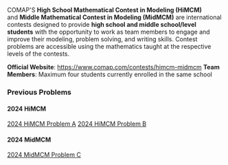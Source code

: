 COMAP'S **High School Mathematical Contest in Modeling (HiMCM)** and **Middle Mathematical Contest in Modeling (MidMCM)** are international contests designed to provide **high school and middle school/level students** with the opportunity to work as team members to engage and improve their modeling, problem solving, and writing skills. Contest problems are accessible using the mathematics taught at the respective levels of the contests. 

**Official Website**: https://www.comap.com/contests/himcm-midmcm 
**Team Members**: Maximum four students currently enrolled in the same school

### Previous Problems
#### 2024 HiMCM
[2024 HiMCM Problem A](https://www.contest.comap.com/highschool/contests/himcm/2024_Problems/2024_HiMCM_Problem_A.pdf)
[2024 HiMCM Problem B](https://www.contest.comap.com/highschool/contests/himcm/2024_Problems/2024_HiMCM_Problem_B.pdf)
#### 2024 MidMCM
[2024 MidMCM Problem C](https://www.contest.comap.com/highschool/contests/himcm/2024_Problems/2024_MidMCM_Problem_C.pdf)
